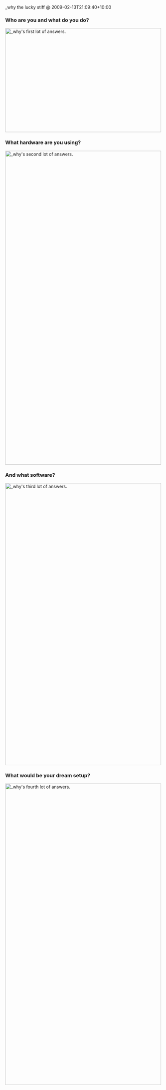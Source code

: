 _why the lucky stiff @ 2009-02-13T21:09:40+10:00

### Who are you and what do you do?

<img src="/images/_why.1.jpg" width="500" height="334" alt="_why's first lot of answers." />

### What hardware are you using?

<img src="/images/_why.2.jpg" width="500" height="1008" alt="_why's second lot of answers." />

### And what software?

<img src="/images/_why.3.jpg" width="500" height="906" alt="_why's third lot of answers." />

### What would be your dream setup?

<img src="/images/_why.4.jpg" width="500" height="968" alt="_why's fourth lot of answers." />
